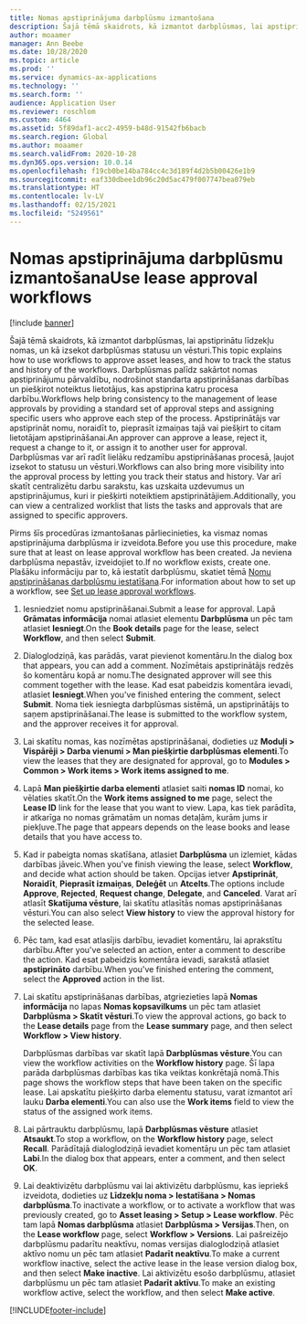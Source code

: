 ```yaml
---
title: Nomas apstiprinājuma darbplūsmu izmantošana
description: Šajā tēmā skaidrots, kā izmantot darbplūsmas, lai apstiprinātu līdzekļu nomas, un kā izsekot darbplūsmas statusu un vēsturi.
author: moaamer
manager: Ann Beebe
ms.date: 10/28/2020
ms.topic: article
ms.prod: ''
ms.service: dynamics-ax-applications
ms.technology: ''
ms.search.form: ''
audience: Application User
ms.reviewer: roschlom
ms.custom: 4464
ms.assetid: 5f89daf1-acc2-4959-b48d-91542fb6bacb
ms.search.region: Global
ms.author: moaamer
ms.search.validFrom: 2020-10-28
ms.dyn365.ops.version: 10.0.14
ms.openlocfilehash: f19cb0be14ba784cc4c3d189f4d2b5b00426e1b9
ms.sourcegitcommit: eaf330dbee1db96c20d5ac479f007747bea079eb
ms.translationtype: HT
ms.contentlocale: lv-LV
ms.lasthandoff: 02/15/2021
ms.locfileid: "5249561"
---
```

# <a name="use-lease-approval-workflows"></a><span data-ttu-id="11f8a-103">Nomas apstiprinājuma darbplūsmu izmantošana</span><span class="sxs-lookup"><span data-stu-id="11f8a-103">Use lease approval workflows</span></span>

[!include [banner](../includes/banner.md)]

<span data-ttu-id="11f8a-104">Šajā tēmā skaidrots, kā izmantot darbplūsmas, lai apstiprinātu līdzekļu nomas, un kā izsekot darbplūsmas statusu un vēsturi.</span><span class="sxs-lookup"><span data-stu-id="11f8a-104">This topic explains how to use workflows to approve asset leases, and how to track the status and history of the workflows.</span></span> <span data-ttu-id="11f8a-105">Darbplūsmas palīdz sakārtot nomas apstiprinājumu pārvaldību, nodrošinot standarta apstiprināšanas darbības un piešķirot noteiktus lietotājus, kas apstiprina katru procesa darbību.</span><span class="sxs-lookup"><span data-stu-id="11f8a-105">Workflows help bring consistency to the management of lease approvals by providing a standard set of approval steps and assigning specific users who approve each step of the process.</span></span> <span data-ttu-id="11f8a-106">Apstiprinātājs var apstiprināt nomu, noraidīt to, pieprasīt izmaiņas tajā vai piešķirt to citam lietotājam apstiprināšanai.</span><span class="sxs-lookup"><span data-stu-id="11f8a-106">An approver can approve a lease, reject it, request a change to it, or assign it to another user for approval.</span></span> <span data-ttu-id="11f8a-107">Darbplūsmas var arī radīt lielāku redzamību apstiprināšanas procesā, ļaujot izsekot to statusu un vēsturi.</span><span class="sxs-lookup"><span data-stu-id="11f8a-107">Workflows can also bring more visibility into the approval process by letting you track their status and history.</span></span> <span data-ttu-id="11f8a-108">Var arī skatīt centralizētu darbu sarakstu, kas uzskaita uzdevumus un apstiprinājumus, kuri ir piešķirti noteiktiem apstiprinātājiem.</span><span class="sxs-lookup"><span data-stu-id="11f8a-108">Additionally, you can view a centralized worklist that lists the tasks and approvals that are assigned to specific approvers.</span></span>

<span data-ttu-id="11f8a-109">Pirms šīs procedūras izmantošanas pārliecinieties, ka vismaz nomas apstiprinājuma darbplūsma ir izveidota.</span><span class="sxs-lookup"><span data-stu-id="11f8a-109">Before you use this procedure, make sure that at least on lease approval workflow has been created.</span></span> <span data-ttu-id="11f8a-110">Ja neviena darbplūsma nepastāv, izveidojiet to.</span><span class="sxs-lookup"><span data-stu-id="11f8a-110">If no workflow exists, create one.</span></span> <span data-ttu-id="11f8a-111">Plašāku informāciju par to, kā iestatīt darbplūsmu, skatiet tēmā [Nomu apstiprināšanas darbplūsmu iestatīšana](set-up-lease-wrkflw.md).</span><span class="sxs-lookup"><span data-stu-id="11f8a-111">For information about how to set up a workflow, see [Set up lease approval workflows](set-up-lease-wrkflw.md).</span></span>

1. <span data-ttu-id="11f8a-112">Iesniedziet nomu apstiprināšanai.</span><span class="sxs-lookup"><span data-stu-id="11f8a-112">Submit a lease for approval.</span></span> <span data-ttu-id="11f8a-113">Lapā **Grāmatas informācija** nomai atlasiet elementu **Darbplūsma** un pēc tam atlasiet **Iesniegt**.</span><span class="sxs-lookup"><span data-stu-id="11f8a-113">On the **Book details** page for the lease, select **Workflow**, and then select **Submit**.</span></span>
2. <span data-ttu-id="11f8a-114">Dialoglodziņā, kas parādās, varat pievienot komentāru.</span><span class="sxs-lookup"><span data-stu-id="11f8a-114">In the dialog box that appears, you can add a comment.</span></span> <span data-ttu-id="11f8a-115">Nozīmētais apstiprinātājs redzēs šo komentāru kopā ar nomu.</span><span class="sxs-lookup"><span data-stu-id="11f8a-115">The designated approver will see this comment together with the lease.</span></span> <span data-ttu-id="11f8a-116">Kad esat pabeidzis komentāra ievadi, atlasiet **Iesniegt**.</span><span class="sxs-lookup"><span data-stu-id="11f8a-116">When you've finished entering the comment, select **Submit**.</span></span> <span data-ttu-id="11f8a-117">Noma tiek iesniegta darbplūsmas sistēmā, un apstiprinātājs to saņem apstiprināšanai.</span><span class="sxs-lookup"><span data-stu-id="11f8a-117">The lease is submitted to the workflow system, and the approver receives it for approval.</span></span>
3. <span data-ttu-id="11f8a-118">Lai skatītu nomas, kas nozīmētas apstiprināšanai, dodieties uz **Moduļi \> Vispārēji \> Darba vienumi \> Man piešķirtie darbplūsmas elementi**.</span><span class="sxs-lookup"><span data-stu-id="11f8a-118">To view the leases that they are designated for approval, go to **Modules \> Common \> Work items \> Work items assigned to me**.</span></span>
4. <span data-ttu-id="11f8a-119">Lapā **Man piešķirtie darba elementi** atlasiet saiti **nomas ID** nomai, ko vēlaties skatīt.</span><span class="sxs-lookup"><span data-stu-id="11f8a-119">On the **Work items assigned to me** page, select the **Lease ID** link for the lease that you want to view.</span></span> <span data-ttu-id="11f8a-120">Lapa, kas tiek parādīta, ir atkarīga no nomas grāmatām un nomas detaļām, kurām jums ir piekļuve.</span><span class="sxs-lookup"><span data-stu-id="11f8a-120">The page that appears depends on the lease books and lease details that you have access to.</span></span>
5. <span data-ttu-id="11f8a-121">Kad ir pabeigta nomas skatīšana, atlasiet **Darbplūsma** un izlemiet, kādas darbības jāveic.</span><span class="sxs-lookup"><span data-stu-id="11f8a-121">When you've finish viewing the lease, select **Workflow**, and decide what action should be taken.</span></span> <span data-ttu-id="11f8a-122">Opcijas ietver **Apstiprināt**, **Noraidīt**, **Pieprasīt izmaiņas**, **Deleģēt** un **Atcelts**.</span><span class="sxs-lookup"><span data-stu-id="11f8a-122">The options include **Approve**, **Rejected**, **Request change**, **Delegate**, and **Canceled**.</span></span> <span data-ttu-id="11f8a-123">Varat arī atlasīt **Skatījuma vēsture**, lai skatītu atlasītās nomas apstiprināšanas vēsturi.</span><span class="sxs-lookup"><span data-stu-id="11f8a-123">You can also select **View history** to view the approval history for the selected lease.</span></span>
6. <span data-ttu-id="11f8a-124">Pēc tam, kad esat atlasījis darbību, ievadiet komentāru, lai aprakstītu darbību.</span><span class="sxs-lookup"><span data-stu-id="11f8a-124">After you've selected an action, enter a comment to describe the action.</span></span> <span data-ttu-id="11f8a-125">Kad esat pabeidzis komentāra ievadi, sarakstā atlasiet **apstiprināto** darbību.</span><span class="sxs-lookup"><span data-stu-id="11f8a-125">When you've finished entering the comment, select the **Approved** action in the list.</span></span>
7. <span data-ttu-id="11f8a-126">Lai skatītu apstiprināšanas darbības, atgriezieties lapā **Nomas informācija** no lapas **Nomas kopsavilkums** un pēc tam atlasiet **Darbplūsma \> Skatīt vēsturi**.</span><span class="sxs-lookup"><span data-stu-id="11f8a-126">To view the approval actions, go back to the **Lease details** page from the **Lease summary** page, and then select **Workflow \> View history**.</span></span>

    <span data-ttu-id="11f8a-127">Darbplūsmas darbības var skatīt lapā **Darbplūsmas vēsture**.</span><span class="sxs-lookup"><span data-stu-id="11f8a-127">You can view the workflow activities on the **Workflow history** page.</span></span> <span data-ttu-id="11f8a-128">Šī lapa parāda darbplūsmas darbības kas tika veiktas konkrētajā nomā.</span><span class="sxs-lookup"><span data-stu-id="11f8a-128">This page shows the workflow steps that have been taken on the specific lease.</span></span> <span data-ttu-id="11f8a-129">Lai apskatītu piešķirto darba elementu statusu, varat izmantot arī lauku **Darba elementi**.</span><span class="sxs-lookup"><span data-stu-id="11f8a-129">You can also use the **Work items** field to view the status of the assigned work items.</span></span>

8. <span data-ttu-id="11f8a-130">Lai pārtrauktu darbplūsmu, lapā **Darbplūsmas vēsture** atlasiet **Atsaukt**.</span><span class="sxs-lookup"><span data-stu-id="11f8a-130">To stop a workflow, on the **Workflow history** page, select **Recall**.</span></span> <span data-ttu-id="11f8a-131">Parādītajā dialoglodziņā ievadiet komentāŗu un pēc tam atlasiet **Labi**.</span><span class="sxs-lookup"><span data-stu-id="11f8a-131">In the dialog box that appears, enter a comment, and then select **OK**.</span></span>
9. <span data-ttu-id="11f8a-132">Lai deaktivizētu darbplūsmu vai lai aktivizētu darbplūsmu, kas iepriekš izveidota, dodieties uz **Līdzekļu noma \> Iestatīšana \> Nomas darbplūsma**.</span><span class="sxs-lookup"><span data-stu-id="11f8a-132">To inactivate a workflow, or to activate a workflow that was previously created, go to **Asset leasing \> Setup \> Lease workflow**.</span></span> <span data-ttu-id="11f8a-133">Pēc tam lapā **Nomas darbplūsma** atlasiet **Darbplūsma \> Versijas**.</span><span class="sxs-lookup"><span data-stu-id="11f8a-133">Then, on the **Lease workflow** page, select **Workflow \> Versions**.</span></span> <span data-ttu-id="11f8a-134">Lai pašreizējo darbplūsmu padarītu neaktīvu, nomas versijas dialoglodziņā atlasiet aktīvo nomu un pēc tam atlasiet **Padarīt neaktīvu**.</span><span class="sxs-lookup"><span data-stu-id="11f8a-134">To make a current workflow inactive, select the active lease in the lease version dialog box, and then select **Make inactive**.</span></span> <span data-ttu-id="11f8a-135">Lai aktivizētu esošo darbplūsmu, atlasiet darbplūsmu un pēc tam atlasiet **Padarīt aktīvu**.</span><span class="sxs-lookup"><span data-stu-id="11f8a-135">To make an existing workflow active, select the workflow, and then select **Make active**.</span></span>


[!INCLUDE[footer-include](../../includes/footer-banner.md)]